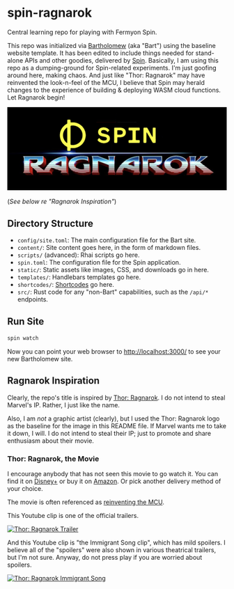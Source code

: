 # spin-ragnarok

Central learning repo for playing with Fermyon Spin.

This repo was initialized via
[Bartholomew](https://github.com/fermyon/bartholomew) (aka "Bart")
using the baseline website template.
It has been edited to include things needed for stand-alone APIs
and other goodies, delivered by
[Spin](https://github.com/fermyon/spin).
Basically, I am using this repo as a dumping-ground for Spin-related experiments.
I'm just goofing around here, making chaos. And just like "Thor: Ragnarok"
may have reinvented the look-n-feel of the MCU, I believe that Spin may herald
changes to the experience of building & deploying WASM cloud functions.
Let Ragnarok begin!

![Spin Ragnarok](static/spin-ragnarok.png)

(_See below re "Ragnarok Inspiration"_)

## Directory Structure

- `config/site.toml`: The main configuration file for the Bart site.
- `content/`: Site content goes here, in the form of markdown files.
- `scripts/` (advanced): Rhai scripts go here.
- `spin.toml`: The configuration file for the Spin application.
- `static/`: Static assets like images, CSS, and downloads go in here.
- `templates/`: Handlebars templates go here.
- `shortcodes/`: [Shortcodes](https://bartholomew.fermyon.dev/shortcodes) go here.
- `src/`: Rust code for any "non-Bart" capabilities, such as the `/api/*` endpoints.

## Run Site

```sh
spin watch
```

Now you can point your web browser to
[http://localhost:3000/](http://localhost:3000/)
to see your new Bartholomew site.

## Ragnarok Inspiration

Clearly, the repo's title is inspired by
[Thor: Ragnarok](https://en.wikipedia.org/wiki/Thor:_Ragnarok).
I do not intend to steal Marvel's IP. Rather, I just like the name.

Also, I am _not_ a graphic artist (clearly), but I used the Thor: Ragnarok
logo as the baseline for the image in this README file. If Marvel wants me
to take it down, I will. I do not intend to steal their IP; just to promote
and share enthusiasm about their movie.

### Thor: Ragnarok, the Movie

I encourage anybody that has not seen this movie to go watch it.
You can find it on
[Disney+](https://www.disneyplus.com/movies/marvel-studios-thor-ragnarok/3XqAT8UV8ojS)
or buy it on
[Amazon](https://www.amazon.com/Thor-Ragnarok-Theatrical-Chris-Hemsworth/dp/B076XWTHP8).
Or pick another delivery method of your choice.

The movie is often referenced as
[reinventing the MCU](https://www.google.com/search?q=thor+ragnarok+reinvent+mcu).

This Youtube clip is one of the official trailers.

[![Thor: Ragnarok Trailer](https://img.youtube.com/vi/ue80QwXMRHg/0.jpg)](https://www.youtube.com/watch?v=ue80QwXMRHg)

And this Youtube clip is "the Immigrant Song clip", which has mild spoilers.
I believe all of the "spoilers" were also shown in various theatrical trailers,
but I'm not sure. Anyway, do not press play if you are worried about spoilers.

[![Thor: Ragnarok Immigrant Song](https://img.youtube.com/vi/zJ9dFeZ5344/0.jpg)](https://www.youtube.com/watch?v=zJ9dFeZ5344)

